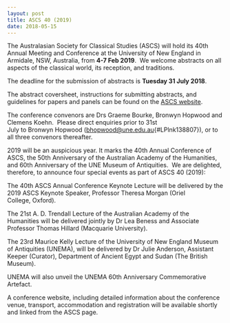 ```yaml
---
layout: post
title: ASCS 40 (2019)
date: 2018-05-15
---
```


<div>



The Australasian Society for Classical Studies (ASCS) will
hold its 40th Annual Meeting and Conference at the University of New
England in Armidale, NSW, Australia, ‪from **4-7 Feb 2019**.  We welcome
abstracts on all aspects of the classical world, its reception, and
traditions.

The deadline for the submission of abstracts
is **‪Tuesday 31 July 2018**.

The abstract coversheet,
instructions for submitting abstracts, and guidelines for papers and
panels can be found on
the [ASCS website](http://www.ascs.org.au/news/index.html).

The
conference convenors are Drs Graeme Bourke, Bronwyn Hopwood and Clemens
Koehn.  Please direct enquiries prior to ‪31st
July to Bronwyn Hopwood ([bhopwood@une.edu.au](mailto:bhopwood@une.edu.au){#LPlnk138807}),
or to all three convenors thereafter.

2019 will be an
auspicious year. It marks the 40th Annual Conference of ASCS, the 50th
Anniversary of the Australian Academy of the Humanities, and 60th
Anniversary of the UNE Museum of Antiquities.  We are delighted,
therefore, to announce four special events as part of ASCS 40
(2019):

The 40th ASCS Annual Conference Keynote Lecture will
be delivered by the 2019 ASCS Keynote Speaker, Professor Theresa
Morgan (Oriel College, Oxford).

The 21st A. D. Trendall
Lecture of the Australian Academy of the Humanities will be delivered
jointly by Dr Lea Beness and Associate Professor Thomas Hillard
(Macquarie University).

The 23rd Maurice Kelly Lecture of
the University of New England Museum of Antiquities (UNEMA), will be
delivered by Dr Julie Anderson, Assistant Keeper (Curator), Department
of Ancient Egypt and Sudan (The British Museum).

UNEMA will
also unveil the UNEMA 60th Anniversary Commemorative
Artefact.

A conference website, including detailed
information about the conference venue, transport, accommodation and
registration will be available shortly and linked from the ASCS
page.



</div>
